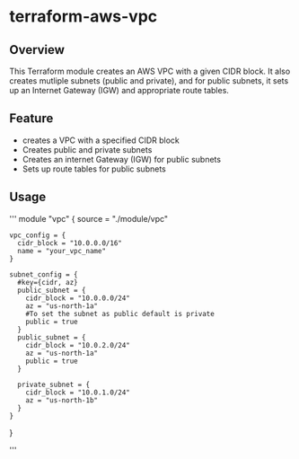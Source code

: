 # terraform-aws-vpc

## Overview

This Terraform module creates an AWS VPC with a given CIDR block. It also creates mutliple subnets (public and private), and for public subnets, it sets up an Internet Gateway (IGW) and appropriate route tables.

## Feature

- creates a VPC with a specified CIDR block
- Creates public and private subnets
- Creates an internet Gateway (IGW) for public subnets
- Sets up route tables for public subnets

## Usage
'''
module "vpc" {
    source = "./module/vpc"

    vpc_config = {
      cidr_block = "10.0.0.0/16"
      name = "your_vpc_name"
    }

    subnet_config = {
      #key={cidr, az}
      public_subnet = {
        cidr_block = "10.0.0.0/24"
        az = "us-north-1a"
        #To set the subnet as public default is private
        public = true
      }
      public_subnet = {
        cidr_block = "10.0.2.0/24"
        az = "us-north-1a"
        public = true
      }

      private_subnet = {
        cidr_block = "10.0.1.0/24"
        az = "us-north-1b"
      }
    }
}

'''